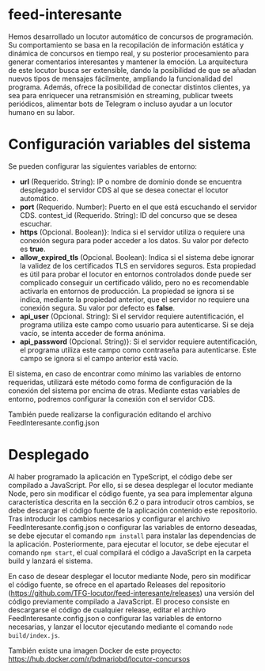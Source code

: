 # feed-interesante
Hemos desarrollado un locutor automático de concursos de programación. Su comportamiento se basa en la recopilación de información estática y dinámica de concursos en tiempo real, y su posterior procesamiento para generar comentarios interesantes y mantener la emoción. La arquitectura de este locutor busca ser extensible, dando la posibilidad de que se añadan nuevos tipos de mensajes fácilmente, ampliando la funcionalidad del programa. Además, ofrece la posibilidad de conectar distintos clientes, ya sea para enriquecer una retransmisión en streaming, publicar tweets periódicos, alimentar bots de Telegram o incluso ayudar a un locutor humano en su labor.

# Configuración variables del sistema
Se pueden configurar las siguientes variables de entorno:
- **url** (Requerido. String): IP o nombre de dominio donde se encuentra desplegado el servidor CDS al que se desea conectar el locutor automático.
 - **port** (Requerido. Number): Puerto en el que está escuchando el servidor CDS.
contest\_id (Requerido. String): ID del concurso que se desea escuchar.
- **https** (Opcional. Boolean)}: Indica si el servidor utiliza o requiere una conexión segura para poder acceder a los datos. Su valor por defecto es **true**.
- **allow\_expired\_tls** (Opcional. Boolean): Indica si el sistema debe ignorar la validez de los certificados TLS en servidores seguros. Esta propiedad es útil para probar el locutor en entornos controlados donde puede ser complicado conseguir un certificado válido, pero no es recomendable activarla en entornos de producción. La propiedad se ignora si se indica, mediante la propiedad anterior, que el servidor no requiere una conexión segura. Su valor por defecto es **false**.
- **api\_user** (Opcional. String): Si el servidor requiere autentificación, el programa utiliza este campo como usuario para autenticarse. Si se deja vacío, se intenta acceder de forma anónima.
- **api\_password** (Opcional. String)}: Si el servidor requiere autentificación, el programa utiliza este campo como contraseña para autenticarse. Este campo se ignora si el campo anterior está vacío.



El sistema, en caso de encontrar como mínimo las variables de entorno requeridas, utilizará este método como forma de configuración de la conexión del sistema por encima de otras. Mediante estas variables de entorno, podremos configurar la conexión con el servidor CDS. 

También puede realizarse la configuración editando el archivo FeedInteresante.config.json
# Desplegado

Al haber programado la aplicación en TypeScript, el código debe ser compilado a JavaScript. Por ello, si se desea desplegar el locutor mediante Node, pero sin modificar el código fuente, ya sea para implementar alguna característica descrita en la sección 6.2 o para introducir otros cambios, se debe descargar el código fuente de la aplicación contenido este repositorio. Tras introducir los cambios necesarios y configurar el archivo FeedInteresante.config.json o configurar las variables de entorno deseadas, se debe ejecutar el comando `npm install` para instalar las dependencias de la aplicación. Posteriormente, para ejecutar el locutor, se debe ejecutar el comando `npm start`, el cual compilará el código a JavaScript en la carpeta build y lanzará el sistema.

En caso de desear desplegar el locutor mediante Node, pero sin modificar el código fuente, se ofrece en el apartado Releases del repositorio (https://github.com/TFG-locutor/feed-interesante/releases) una versión del código previamente compilado a JavaScript. El proceso consiste en descargarse el código de cualquier release, editar el archivo FeedInteresante.config.json o configurar las variables de entorno necesarias, y lanzar el locutor ejecutando mediante el comando `node build/index.js`.

También existe una imagen Docker de este proyecto: https://hub.docker.com/r/bdmariobd/locutor-concursos
